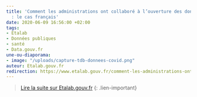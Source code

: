 ```yaml
---
title: 'Comment les administrations ont collaboré à l’ouverture des données du Coronavirus
  : le cas français'
date: 2020-06-09 16:56:00 +02:00
tags:
- Etalab
- Données publiques
- santé
- Data.gouv.fr
une-ou-diaporama:
- image: "/uploads/capture-tdb-donnees-covid.png"
auteur: Etalab.gouv.fr
redirection: https://www.etalab.gouv.fr/comment-les-administrations-ont-collabore-a-louverture-des-donnees-du-coronavirus-le-cas-francais/
---
```


> [Lire la suite sur Etalab.gouv.fr](https://www.etalab.gouv.fr/comment-les-administrations-ont-collabore-a-louverture-des-donnees-du-coronavirus-le-cas-francais/)
{: .lien-important}